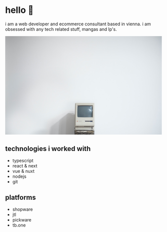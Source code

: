  # hello 👋

 i am a web developer and ecommerce consultant based in vienna. i am obsessed with any tech related stuff, mangas and lp's.



![i love vintage computers](federica-galli-aiqKc07b5PA-unsplash.jpg)
 ## technologies i worked with

 - typescript
 - react & next
 - vue & nuxt
 - nodejs
 - git

## platforms

- shopware
- jtl
- pickware
- tb.one

 

 
